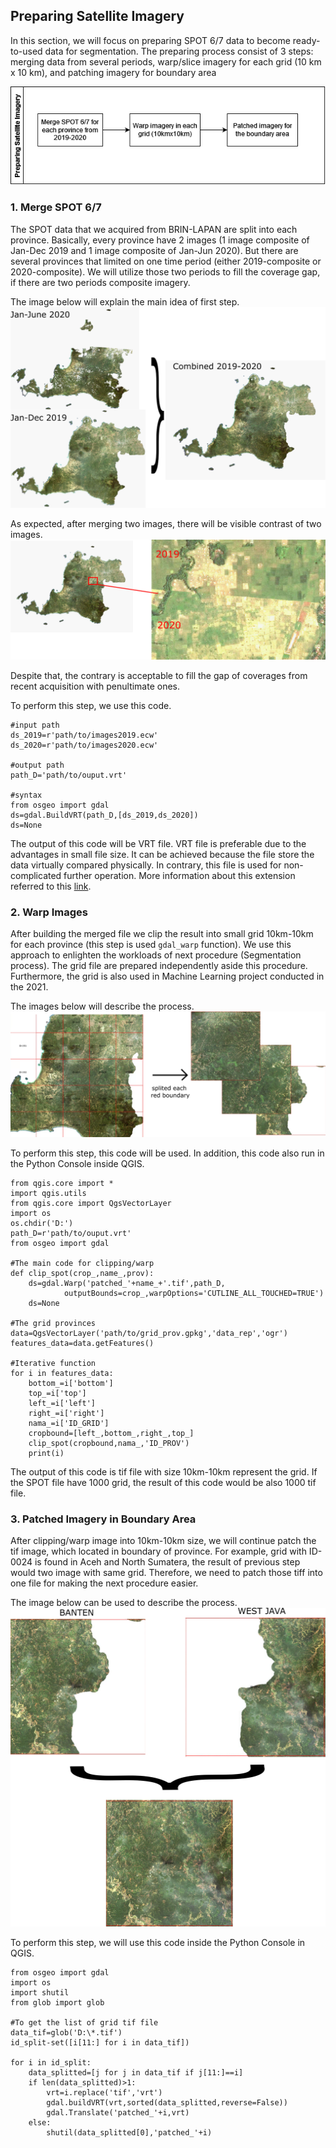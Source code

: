 ## Preparing Satellite Imagery

In this section, we will focus on preparing SPOT 6/7 data to become ready-to-used data for segmentation.  The preparing process consist of 3 steps: 
merging data from several periods, warp/slice imagery for each grid (10 km x 10 km), and patching imagery for boundary area

![](../sampleData/prepro_1.png)

### 1. Merge SPOT 6/7 
The SPOT data that we acquired from BRIN-LAPAN are split into each province. Basically, every province have 2 images (1 image composite of Jan-Dec 2019 and 1 image composite of Jan-Jun 2020). But there are several provinces that limited on one time period (either 2019-composite or 2020-composite).
We will utilize those two periods to fill the coverage gap, if there are two periods composite imagery.

The image below will explain the main idea of first step.
![](../sampleData/prepro_3.png)

As expected, after merging two images, there will be visible contrast of two images. 
![](../sampleData/Prepro_4.png)

Despite that, the contrary is acceptable to fill the gap of coverages from recent acquisition with penultimate ones. 

To perform this step, we use this code.
```commandline
#input path
ds_2019=r'path/to/images2019.ecw'
ds_2020=r'path/to/images2020.ecw'

#output path
path_D='path/to/ouput.vrt'

#syntax
from osgeo import gdal
ds=gdal.BuildVRT(path_D,[ds_2019,ds_2020])
ds=None
```
The output of this code will be VRT file. VRT file is preferable due to the advantages in small file size. It can be achieved because the file store the data virtually compared physically. In contrary, this file is used for non-complicated further operation. More information about this extension referred to this <a href='https://gdal.org/drivers/raster/vrt.html'>link</a>.

### 2. Warp Images
After building the merged file we clip the result into small grid 10km-10km for each province (this step is used ```gdal_warp``` function). We use this approach to enlighten the workloads of next procedure (Segmentation process). The grid file are prepared independently aside this procedure. Furthermore, the grid is also used in Machine Learning project conducted in the 2021.

The images below will describe the process.
![](../sampleData/Prepro_5.png)

To perform this step, this code will be used. In addition, this code also run in the Python Console inside QGIS.
```commandline
from qgis.core import *
import qgis.utils
from qgis.core import QgsVectorLayer
import os
os.chdir('D:')
path_D=r'path/to/ouput.vrt'
from osgeo import gdal

#The main code for clipping/warp
def clip_spot(crop_,name_,prov):
    ds=gdal.Warp('patched_'+name_+'.tif',path_D,
            outputBounds=crop_,warpOptions='CUTLINE_ALL_TOUCHED=TRUE')
    ds=None

#The grid provinces
data=QgsVectorLayer('path/to/grid_prov.gpkg','data_rep','ogr')
features_data=data.getFeatures()

#Iterative function
for i in features_data:
    bottom_=i['bottom']
    top_=i['top']
    left_=i['left']
    right_=i['right']
    nama_=i['ID_GRID']
    cropbound=[left_,bottom_,right_,top_]
    clip_spot(cropbound,nama_,'ID_PROV')
    print(i)
```
The output of this code is tif file with size 10km-10km represent the grid. If the SPOT file have 1000 grid, the result of this code would be also 1000 tif file.

### 3. Patched Imagery in Boundary Area

After clipping/warp image into 10km-10km size, we will continue patch the tif image, which located in boundary of province. For example, grid with ID-0024 is found in Aceh and North Sumatera, the result of previous step would two image with same grid. Therefore, we need to patch those tiff into one file for making the next procedure easier.

The image below can be used to describe the process.
![](../sampleData/Prepro_6.png)

To perform this step, we will use this code inside the Python Console in QGIS.
```commandline
from osgeo import gdal
import os
import shutil
from glob import glob

#To get the list of grid tif file
data_tif=glob('D:\*.tif')
id_split-set([i[11:] for i in data_tif])

for i in id_split:
    data_splitted=[j for j in data_tif if j[11:]==i]
    if len(data_splitted)>1:
        vrt=i.replace('tif','vrt')
        gdal.buildVRT(vrt,sorted(data_splitted,reverse=False))
        gdal.Translate('patched_'+i,vrt)
    else:
        shutil(data_splitted[0],'patched_'+i)
```